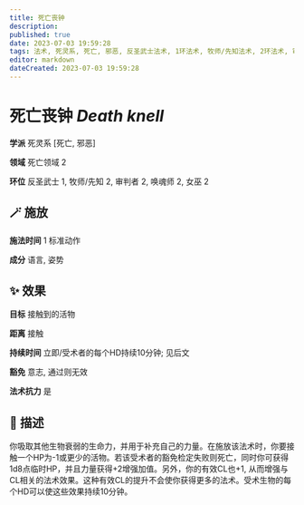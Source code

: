 ```yaml
---
title: 死亡丧钟
description: 
published: true
date: 2023-07-03 19:59:28
tags: 法术, 死灵系, 死亡, 邪恶, 反圣武士法术, 1环法术, 牧师/先知法术, 2环法术, 审判者法术, 唤魂师法术, 女巫法术, 死亡领域
editor: markdown
dateCreated: 2023-07-03 19:59:28
---
```


# **死亡丧钟** *Death knell*

**学派** 死灵系 \[死亡, 邪恶\] 

**领域** 死亡领域 2

**环位** 反圣武士 1, 牧师/先知 2, 审判者 2, 唤魂师 2, 女巫 2

## 🪄 施放

**施法时间** 1 标准动作

**成分** 语言, 姿势

## ✨ 效果 

**目标** 接触到的活物 

**距离** 接触  

**持续时间** 立即/受术者的每个HD持续10分钟; 见后文 

**豁免** 意志, 通过则无效

**法术抗力** 是

## 📖 描述

你吸取其他生物衰弱的生命力，并用于补充自己的力量。在施放该法术时，你要接触一个HP为-1或更少的活物。若该受术者的豁免检定失败则死亡，同时你可获得1d8点临时HP，并且力量获得+2增强加值。另外，你的有效CL也+1, 从而增强与CL相关的法术效果。这种有效CL的提升不会使你获得更多的法术。受术生物的每个HD可以使这些效果持续10分钟。
    